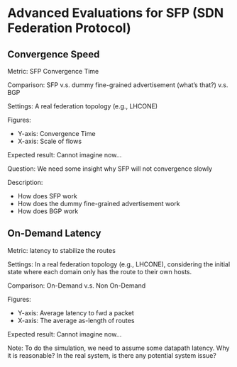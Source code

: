 # Advanced Evaluations for SFP (SDN Federation Protocol)

## Convergence Speed

Metric: SFP Convergence Time

Comparison: SFP v.s. dummy fine-grained advertisement (what’s that?) v.s. BGP

Settings: A real federation topology (e.g., LHCONE)

Figures:

- Y-axis: Convergence Time
- X-axis: Scale of flows

Expected result: Cannot imagine now…

Question: We need some insight why SFP will not convergence slowly

Description:

- How does SFP work
- How does the dummy fine-grained advertisement work
- How does BGP work

## On-Demand Latency

Metric: latency to stabilize the routes

Settings: In a real federation topology (e.g., LHCONE), considering the initial
state where each domain only has the route to their own hosts.

Comparison: On-Demand v.s. Non On-Demand

Figures:

- Y-axis: Average latency to fwd a packet
- X-axis: The average as-length of routes

Expected result: Cannot imagine now...

Note: To do the simulation, we need to assume some datapath latency. Why it is
reasonable? In the real system, is there any potential system issue?
